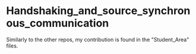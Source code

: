 # Handshaking_and_source_synchronous_communication
Similarly to the other repos, my contribution is found in the "Student_Area" files. 
